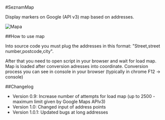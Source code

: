 #SeznamMap

Display markers on Google (API v3) map based on addresses.

![Mapa](http://vojtechvymetal.cz/seznam/map.jpg)

##How to use map

Into source code you must plug the addresses in this format: "Street,street number,postcode,city".

After that you need to open script in your browser and wait for load map. Map is loaded after conversion adresses into coordinate. Conversion process you can see in console in your browser (typically in chrome F12 -> console)

##Changelog

* Version 0.9: Increase number of attempts for load map (up to 2500 - maximum limit given by Google Maps APIv3)
* Version 1.0: Changed input of address points
* Version 1.0.1: Updated bugs at long addresses
